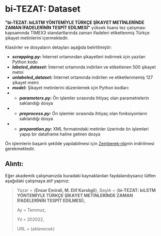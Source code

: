 # bi-TEZAT: Dataset

**"bi-TEZAT: biLSTM YÖNTEMİYLE TÜRKÇE ŞİKAYET METİNLERİNDE ZAMAN İFADELERİNİN TESPİT EDİLMESİ"** yüksek lisans tez çalışması kapsamında TIMEX3 standartlarında zaman ifadeleri etiketlenmiş Türkçe şikayet metinlerini içermektedir.

Klasörler ve dosyaların detayları aşağıda belirtilmiştir:

- ***scrapping.py:*** İnternet ortamından şikayetleri indirmek için yazılan Python kodu
- ***labeled_dataset:*** İnternet ortamında indirilen ve etiketlenen 500 şikayet metni
- ***unlabeled_dataset:*** İnternet ortamında indirilen ve etiketlenmemiş 127 şikayet metni
- ***model:*** Şikayet metinlerini düzenlemek için Python kodları:
- - ***parameters.py:*** Ön işlemler sırasında ihtiyaç olan parametrelerin saklandığı dosya
- - ***preprocess.py:*** Ön işlemler sırasında ihtiyaç olan fonksiyonların saklandığı dosya
- - ***preparation.py:*** XML formatındaki metinler üzerinde ön işlemleri yapıp bir dataframe haline getiren dosya

Ön işlemlerin başarılı şekilde yapılabilmesi için [Zemberek-nlp](https://github.com/ahmetaa/zemberek-nlp)nin indirilmesi gerekmektedir.

## Alıntı:
Eğer akademik çalışmanızda buradaki kaynaklardan faydalandıysanız lütfen aşağıdaki çalışmaya atıf yapınız:
> Yazar = {**Ensar Emirali, M. Elif Karslıgil**},
> Başlık = {**bi-TEZAT: biLSTM YÖNTEMİYLE TÜRKÇE ŞİKAYET METİNLERİNDE ZAMAN İFADELERİNİN TESPİT EDİLMESİ**},
> 
> Ay = Temmuz,
> 
> Yıl = 202022,
> 
> URL = {*eklenecek*}
